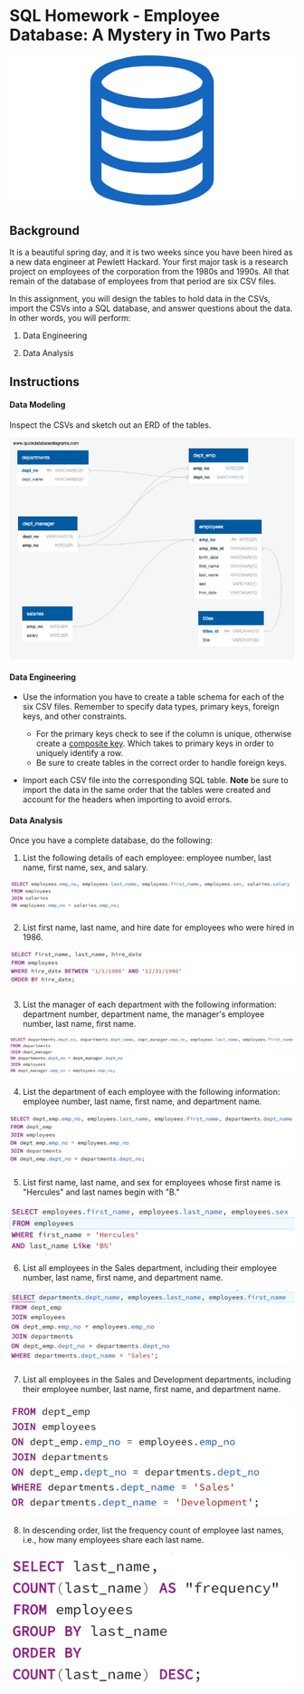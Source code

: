 # SQL Homework - Employee Database: A Mystery in Two Parts

![sql-challenge/Employee-SQL/Images/sql.png](sql.png)

## Background

It is a beautiful spring day, and it is two weeks since you have been hired as a new data engineer at Pewlett Hackard. Your first major task is a research project on employees of the corporation from the 1980s and 1990s. All that remain of the database of employees from that period are six CSV files.

In this assignment, you will design the tables to hold data in the CSVs, import the CSVs into a SQL database, and answer questions about the data. In other words, you will perform:

1. Data Engineering

3. Data Analysis

## Instructions

#### Data Modeling

Inspect the CSVs and sketch out an ERD of the tables.

![employees_database.png](employees_database.png)

#### Data Engineering

* Use the information you have to create a table schema for each of the six CSV files. Remember to specify data types, primary keys, foreign keys, and other constraints.

  * For the primary keys check to see if the column is unique, otherwise create a [composite key](https://en.wikipedia.org/wiki/Compound_key). Which takes to primary keys in order to uniquely identify a row.
  * Be sure to create tables in the correct order to handle foreign keys.

* Import each CSV file into the corresponding SQL table. **Note** be sure to import the data in the same order that the tables were created and account for the headers when importing to avoid errors.

#### Data Analysis

Once you have a complete database, do the following:

1. List the following details of each employee: employee number, last name, first name, sex, and salary.

![Employee-SQL_1.png](Employee-SQL_1.png)

2. List first name, last name, and hire date for employees who were hired in 1986.

![Employee-SQL_2.png](Employee-SQL_2.png)

3. List the manager of each department with the following information: department number, department name, the manager's employee number, last name, first name.

![Employee-SQL_3.png](Employee-SQL_3.png)

4. List the department of each employee with the following information: employee number, last name, first name, and department name.

![Employee-SQL_4.png](Employee-SQL_4.png)

5. List first name, last name, and sex for employees whose first name is "Hercules" and last names begin with "B."

![Employee-SQL_5.png](Employee-SQL_5.png)

6. List all employees in the Sales department, including their employee number, last name, first name, and department name.

![Employee-SQL_6.png](Employee-SQL_6.png)

7. List all employees in the Sales and Development departments, including their employee number, last name, first name, and department name.

![Employee-SQL_7.png](Employee-SQL_7.png)

8. In descending order, list the frequency count of employee last names, i.e., how many employees share each last name.

![Employee-SQL_8.png](Employee-SQL_8.png)